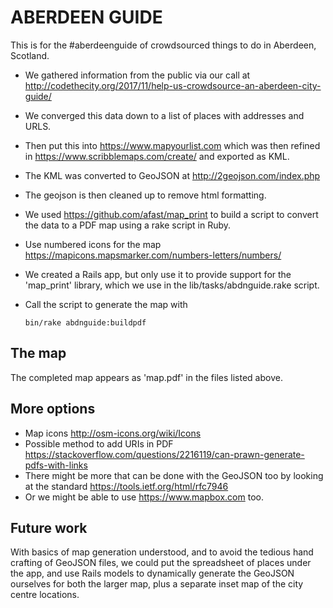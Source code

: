 # ABERDEEN GUIDE

This is for the #aberdeenguide of crowdsourced things to do in Aberdeen, Scotland.

* We gathered information from the public via our call at http://codethecity.org/2017/11/help-us-crowdsource-an-aberdeen-city-guide/
* We converged this data down to a list of places with addresses and URLS.
* Then put this into https://www.mapyourlist.com which was then refined in https://www.scribblemaps.com/create/ and exported as KML.
* The KML was converted to GeoJSON at http://2geojson.com/index.php
* The geojson is then cleaned up to remove html formatting.
* We used https://github.com/afast/map_print to build a script to convert the data to a PDF map using a rake script in Ruby.
* Use numbered icons for the map https://mapicons.mapsmarker.com/numbers-letters/numbers/
* We created a Rails app, but only use it to provide support for the 'map_print' library, which we use in the lib/tasks/abdnguide.rake script.
* Call the script to generate the map with

      bin/rake abdnguide:buildpdf

## The map
The completed map appears as 'map.pdf' in the files listed above.

## More options
* Map icons http://osm-icons.org/wiki/Icons
* Possible method to add URIs in PDF https://stackoverflow.com/questions/2216119/can-prawn-generate-pdfs-with-links
* There might be more that can be done with the GeoJSON too by looking at the standard https://tools.ietf.org/html/rfc7946
* Or we might be able to use https://www.mapbox.com too.

## Future work
With basics of map generation understood, and to avoid the tedious hand crafting of GeoJSON files, we could put the spreadsheet of places under the app, and use Rails models to dynamically generate the GeoJSON ourselves for both the larger map, plus a separate inset map of the city centre locations.
